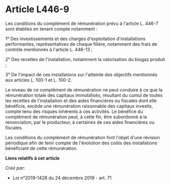 # Article L446-9

Les conditions du complément de rémunération prévu à l'article L. 446-7 sont établies en tenant compte notamment :

1° Des investissements et des charges d'exploitation d'installations performantes, représentatives de chaque filière,
notamment des frais de contrôle mentionnés à l'article L. 446-13 ;

2° Des recettes de l'installation, notamment la valorisation du biogaz produit ;

3° De l'impact de ces installations sur l'atteinte des objectifs mentionnés aux articles L. 100-1 et L. 100-2.

Le niveau de ce complément de rémunération ne peut conduire à ce que la rémunération totale des capitaux immobilisés,
résultant du cumul de toutes les recettes de l'installation et des aides financières ou fiscales dont elle bénéficie, excède
une rémunération raisonnable des capitaux investis, compte tenu des risques inhérents à ces activités. Le bénéfice du
complément de rémunération peut, à cette fin, être subordonné à la renonciation, par le producteur, à certaines de ces aides
financières ou fiscales.

Les conditions du complément de rémunération font l'objet d'une révision périodique afin de tenir compte de l'évolution des
coûts des installations bénéficiant de cette rémunération.

**Liens relatifs à cet article**

_Créé par_:

  - Loi n°2019-1428 du 24 décembre 2019 - art. 71
